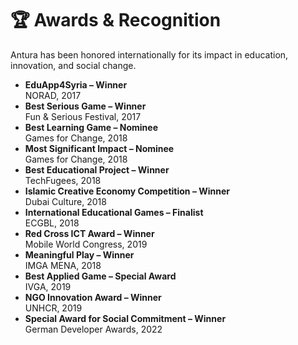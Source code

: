 # 🏆 Awards & Recognition

Antura has been honored internationally for its impact in education, innovation, and social change.

<ul class="awards-grid">
  <li>
    <strong>EduApp4Syria – Winner</strong><br/>
    NORAD, 2017
  </li>
  <li>
    <strong>Best Serious Game – Winner</strong><br/>
    Fun & Serious Festival, 2017
  </li>
  <li>
    <strong>Best Learning Game – Nominee</strong><br/>
    Games for Change, 2018
  </li>
  <li>
    <strong>Most Significant Impact – Nominee</strong><br/>
    Games for Change, 2018
  </li>
  <li>
    <strong>Best Educational Project – Winner</strong><br/>
    TechFugees, 2018
  </li>
  <li>
    <strong>Islamic Creative Economy Competition – Winner</strong><br/>
    Dubai Culture, 2018
  </li>
  <li>
    <strong>International Educational Games – Finalist</strong><br/>
    ECGBL, 2018
  </li>
  <li>
    <strong>Red Cross ICT Award – Winner</strong><br/>
    Mobile World Congress, 2019
  </li>
  <li>
    <strong>Meaningful Play – Winner</strong><br/>
    IMGA MENA, 2018
  </li>
  <li>
    <strong>Best Applied Game – Special Award</strong><br/>
    IVGA, 2019
  </li>
  <li>
    <strong>NGO Innovation Award – Winner</strong><br/>
    UNHCR, 2019
  </li>
  <li>
    <strong>Special Award for Social Commitment – Winner</strong><br/>
    German Developer Awards, 2022
  </li>
</ul>
